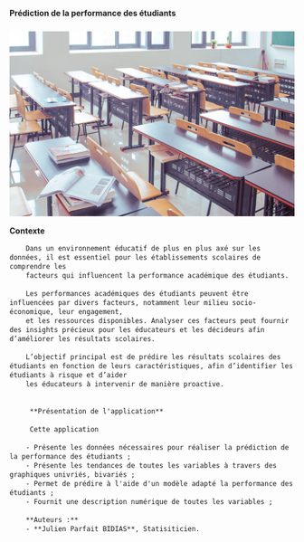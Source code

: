 **Prédiction de la performance des étudiants**

<p align="center">
<img src="classroom-2787754_1280.jpg" alt="Description de l'image" style="width: 1000px; margin-top: 10px;">
</p>

**Contexte**
        
        Dans un environnement éducatif de plus en plus axé sur les données, il est essentiel pour les établissements scolaires de comprendre les 
        facteurs qui influencent la performance académique des étudiants.

        Les performances académiques des étudiants peuvent être influencées par divers facteurs, notamment leur milieu socio-économique, leur engagement,
        et les ressources disponibles. Analyser ces facteurs peut fournir des insights précieux pour les éducateurs et les décideurs afin d’améliorer les résultats scolaires.

        L’objectif principal est de prédire les résultats scolaires des étudiants en fonction de leurs caractéristiques, afin d’identifier les étudiants à risque et d’aider 
        les éducateurs à intervenir de manière proactive.


         **Présentation de l'application**
             
         Cette application
        
        - Présente les données nécessaires pour réaliser la prédiction de la performance des étudiants ; 
        - Présente les tendances de toutes les variables à travers des graphiques univriés, bivariés ; 
        - Permet de prédire à l'aide d'un modèle adapté la performance des étudiants ; 
        - Fournit une description numérique de toutes les variables ; 

        **Auteurs :**
        - **Julien Parfait BIDIAS**, Statisiticien.